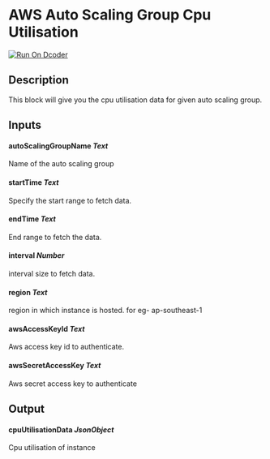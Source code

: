 # AWS Auto Scaling Group Cpu Utilisation

[![Run On Dcoder](https://static-content.dcoder.tech/dcoder-assets/run-on-dcoder.svg)](https://code.dcoder.tech/feed/block/60ec3603b48887329206e4b3)

## Description

This block will give you the cpu utilisation data for given auto scaling group.

## Inputs

#### **autoScalingGroupName** _Text_

Name of the auto scaling group

#### **startTime** _Text_

Specify the start range to fetch data.

#### **endTime** _Text_

End range to fetch the data.

#### **interval** _Number_

interval size to fetch data.

#### **region** _Text_

region in which instance is hosted. for eg- ap-southeast-1

#### **awsAccessKeyId** _Text_

Aws access key id to authenticate.

#### **awsSecretAccessKey** _Text_

Aws secret access key to authenticate

## Output

#### **cpuUtilisationData** _JsonObject_

Cpu utilisation of instance
